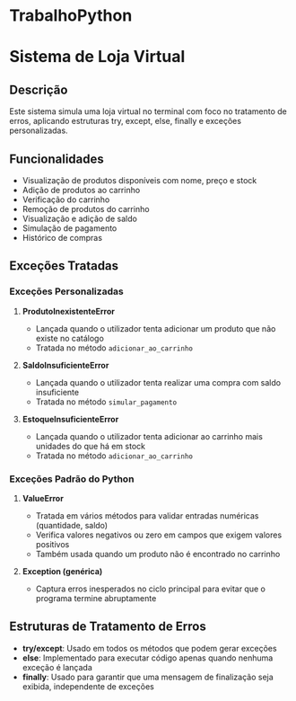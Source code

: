 # TrabalhoPython

# Sistema de Loja Virtual

## Descrição
Este sistema simula uma loja virtual no terminal com foco no tratamento de erros,
aplicando estruturas try, except, else, finally e exceções personalizadas.

## Funcionalidades
- Visualização de produtos disponíveis com nome, preço e stock
- Adição de produtos ao carrinho
- Verificação do carrinho
- Remoção de produtos do carrinho
- Visualização e adição de saldo
- Simulação de pagamento
- Histórico de compras

## Exceções Tratadas

### Exceções Personalizadas
1. **ProdutoInexistenteError**
   - Lançada quando o utilizador tenta adicionar um produto que não existe no catálogo
   - Tratada no método `adicionar_ao_carrinho`

2. **SaldoInsuficienteError**
   - Lançada quando o utilizador tenta realizar uma compra com saldo insuficiente
   - Tratada no método `simular_pagamento`

3. **EstoqueInsuficienteError**
   - Lançada quando o utilizador tenta adicionar ao carrinho mais unidades do que há em stock
   - Tratada no método `adicionar_ao_carrinho`

### Exceções Padrão do Python
1. **ValueError**
   - Tratada em vários métodos para validar entradas numéricas (quantidade, saldo)
   - Verifica valores negativos ou zero em campos que exigem valores positivos
   - Também usada quando um produto não é encontrado no carrinho

2. **Exception (genérica)**
   - Captura erros inesperados no ciclo principal para evitar que o programa termine abruptamente

## Estruturas de Tratamento de Erros
- **try/except**: Usado em todos os métodos que podem gerar exceções
- **else**: Implementado para executar código apenas quando nenhuma exceção é lançada
- **finally**: Usado para garantir que uma mensagem de finalização seja exibida, independente de exceções
